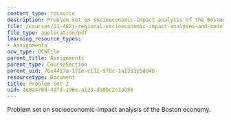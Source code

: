 ```yaml
---
content_type: resource
description: Problem set on socioeconomic-impact analysis of the Boston economy.
file: /courses/11-482j-regional-socioeconomic-impact-analyses-and-modeling-fall-2007/4e0a470d4dfd196ea123d10bc2c1ab58_pset2.pdf
file_type: application/pdf
learning_resource_types:
- Assignments
ocw_type: OCWFile
parent_title: Assignments
parent_type: CourseSection
parent_uid: 76e4417a-171e-c112-970c-1a1233c5dd4b
resourcetype: Document
title: Problem Set 2
uid: 4e0a470d-4dfd-196e-a123-d10bc2c1ab58
---
```

Problem set on socioeconomic-impact analysis of the Boston economy.

